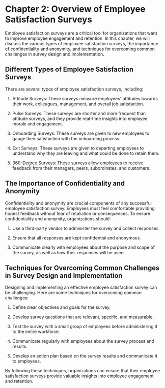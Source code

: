Chapter 2: Overview of Employee Satisfaction Surveys
====================================================

Employee satisfaction surveys are a critical tool for organizations that want to improve employee engagement and retention. In this chapter, we will discuss the various types of employee satisfaction surveys, the importance of confidentiality and anonymity, and techniques for overcoming common challenges in survey design and implementation.

Different Types of Employee Satisfaction Surveys
------------------------------------------------

There are several types of employee satisfaction surveys, including:

1. Attitude Surveys: These surveys measure employees' attitudes towards their work, colleagues, management, and overall job satisfaction.

2. Pulse Surveys: These surveys are shorter and more frequent than attitude surveys, and they provide real-time insights into employee morale and engagement.

3. Onboarding Surveys: These surveys are given to new employees to gauge their satisfaction with the onboarding process.

4. Exit Surveys: These surveys are given to departing employees to understand why they are leaving and what could be done to retain them.

5. 360-Degree Surveys: These surveys allow employees to receive feedback from their managers, peers, subordinates, and customers.

The Importance of Confidentiality and Anonymity
-----------------------------------------------

Confidentiality and anonymity are crucial components of any successful employee satisfaction survey. Employees must feel comfortable providing honest feedback without fear of retaliation or consequences. To ensure confidentiality and anonymity, organizations should:

1. Use a third-party vendor to administer the survey and collect responses.

2. Ensure that all responses are kept confidential and anonymous.

3. Communicate clearly with employees about the purpose and scope of the survey, as well as how their responses will be used.

Techniques for Overcoming Common Challenges in Survey Design and Implementation
-------------------------------------------------------------------------------

Designing and implementing an effective employee satisfaction survey can be challenging. Here are some techniques for overcoming common challenges:

1. Define clear objectives and goals for the survey.

2. Develop survey questions that are relevant, specific, and measurable.

3. Test the survey with a small group of employees before administering it to the entire workforce.

4. Communicate regularly with employees about the survey process and results.

5. Develop an action plan based on the survey results and communicate it to employees.

By following these techniques, organizations can ensure that their employee satisfaction surveys provide valuable insights into employee engagement and retention.
